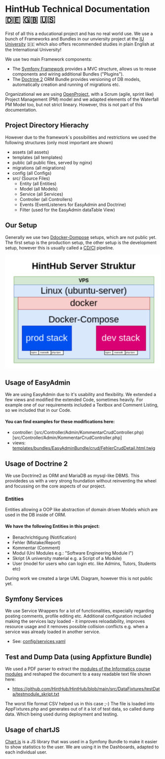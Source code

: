 # HintHub Technical Documentation :de: :uk: :us: 
First of all this a educational project and has no real world use. We use a bunch of Frameworks and Bundles in our unviersity project at the [IU University](https://www.iu.de/) :de: which also offers recommended studies in plain English at the International University!

We use two main Framework components:
- The [Symfony Framework](https://symfony.com/) provides a MVC structure, allows us to reuse components and wiring additional Bundles ("Plugins").
- The [Doctrine 2](https://www.doctrine-project.org/) ORM Bundle provides versioning of DB models, automatically creation and running of migrations etc.

Organizational we are using [OpenProject](https://www.openproject.org/), with a Scrum (agile, sprint like) Project Management (PM) model and we adapted elements of the Waterfall PM Model too, but not strict lineary. However, this is not part of this documentation. 

## Project Directory Hierachy 
However due to the framework`s possibilities and restrictions we used the following structures (only most important are shown)
- assets (all assets)
- templates (all templates)
- public (all public files, served by nginx)
- migrations (all migrations)
- config (all Configs)
- src/ (Source Files)
  - Entity (all Entities)
  - Model (all Models)
  - Service (all Services)
  - Controller (all Controllers)
  - Events (EventListeners for EasyAdmin and Doctrine)
  - Filter (used for the EasyAdmin dataTable View)


## Our Setup
Generally we use two [Ddocker-Dompose](https://docs.docker.com/compose/) setups, which are not public yet. The first setup is the production setup, the other setup is the development setup, however this is usually called a [CD/CI](https://www.redhat.com/de/topics/devops/what-cicd-pipeline) pipeline.

![Screenshot_dashboard](screenshots/doc_1.png?raw=true=250x250)

## Usage of EasyAdmin 
We are using EasyAdmin due to it's usability and flexibility. We extended a few views and modified the extended Code, sometimes heavily. For example one of our requirements included a Textbox and Comment Listing, so we included that in our Code.
#### You can find examples for these modifications here:
- controller: [src/Controller/Admin/KommentarCrudController.php)[src/Controller/Admin/KommentarCrudController.php]
- views: [templates/bundles/EasyAdminBundle/crud/FehlerCrudDetail.html.twig](templates/bundles/EasyAdminBundle/crud/FehlerCrudDetail.html.twig)

## Usage of Doctrine 2
We use Doctrine2 as ORM and MariaDB as mysql-like DBMS. This providedes us with a very strong foundation without reinventing the wheel and focussing on the core aspects of our project.

### Entities
Entities allowing a OOP like abstraction of domain driven Models which are used in the DB inside of ORM. 

#### We have the following Entities in this project:
- Benachrichtigung (Notification)
- Fehler (Mistake/Report)
- Kommentar (Comment)
- Modul (Uni Modules e.g.: "Software Engineering Module I")
- Skript (A university material e.g. a Script of a Module)
- User (model for users who can login etc. like Admins, Tutors, Students etc)

During work we created a large UML Diagram, however this is not public yet. 

## Symfony Services
We use Service Wrappers for a lot of functionalities, especially regarding posting comments, profile editing etc. 
Additional configuration included making the services lazy loaded - it improves reloadability,  improves resource usage and it removes possible collision conflicts e.g. when a service was already loaded in another service.
- See: [config/services.yaml](https://github.com/HintHub/HintHub/blob/main/config/services.yaml)

## Test and Dump Data (using Appfixture Bundle)
We used a PDF parser to extract the [modules of the Informatics course modules](https://res.cloudinary.com/iubh/image/upload/v1646139139/15%20-%20Dokumente/Modulhandbuch/ba_informatik_180_de.pdf) and reshaped the document to a easy readable text file shown here: 
- https://github.com/HintHub/HintHub/blob/main/src/DataFixtures/testData/testmodule_skript.txt

The worst file format CSV helped us in this case ;-) The file is loaded into AppFixtures.php and generates out of it a lot of test data, so called dump data. Which being used during deployment and testing.

## Usage of chartJS
[Chart.js](https://www.chartjs.org/) is a JS library that was used in a Symfony Bundle to make it easier to show statistics to the user. We are using it in the Dashboards, adapted to each individual user. 
